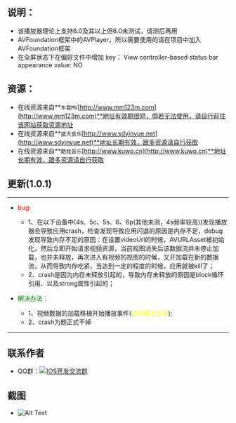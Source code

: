 ## 说明：
*  该播放器理论上支持6.0及其以上但6.0未测试，请测后再用
*  AVFoundation框架中的AVPlayer，所以需要使用的请在项目中加入AVFoundation框架
*  在全屏状态下在偏好文件中增加 key： View controller-based status bar appearance  value: NO

## 资源：
*   在线资源来自**`车载MV`[http://www.mm123m.com](http://www.mm123m.com)**地址有效期很短，倘若无法使用，请自行前往该网站获取资源地址
*   在线资源来自**`盛大音乐`[http://www.sdyinyue.net](http://www.sdyinyue.net)**地址长期有效，跟多资源请自行获取
*   在线资源来自**`酷我音乐`[http://www.kuwo.cn](http://www.kuwo.cn)**地址长期有效，跟多资源请自行获取

## 更新(1.0.1)
***
- <font color="red">bug:</font>

    - 1、在以下设备中(4s、5c、5s、6、6p(其他未测，4s频率较高))发现播放器会导致应用crash，检查发现导致应用闪退的原因是内存不足，debug发现导致内存不足的原因：在设置videoUrl的时候，AVURLAsset被初始化，然后立即开始请求视频资源，当前视图消失后该数据流并未停止加载，也并未释放，再次进入有视频的视图的时候，又开加载在新的数据流，从而导致内存吃紧，当达到一定的程度的时候，应用就被kill了；
    - 2、crash是因为内存未释放引起的，导致内存未释放的原因是block循环引用、以及strong属性引起的；

- <font color="green">解决办法：</font>
    - 1、视频数据的加载移植开始播放事件(<font color="yellow">临时解决方法</font>);
    - 2、crash为题正式干掉

***
## 联系作者
- QQ群：<a target="_blank" href="http://shang.qq.com/wpa/qunwpa?idkey=ea3facbb39310325902e7bbdf4de37392e49518476a58c5c0110352309be4887"><img border="0" src="http://pub.idqqimg.com/wpa/images/group.png" alt="IOS开发交流群" title="IOS开发交流群"></a>

## 截图

- ![Alt Text](https://github.com/yin329039646/DLAVPlayer_Example/blob/master/DLAVPlayer/source/Iphone5C.gif)
